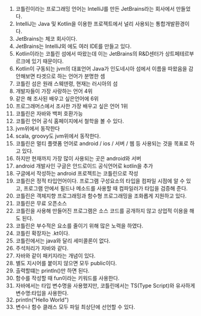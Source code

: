 
1. 코틀린이라는 프로그래밍 언어는 IntelliJ를 만든 JetBrains라는 회사에서 만들었다.
2. IntelliJ는 Java 및 Kotlin을 이용한 프로젝트에서 널리 사용되는 통합개발환경이다.
3. JetBrains는 체코 회사이다.
4. JetBrains는 IntelliJ외 에도 여러 IDE를 만들고 있다.
5. Kotlin이라는 코틀린 섬에서 따왔는데 이는 JetBrains의 R&D센터가 상트페테르부르크에 있기 때문이다.
6. Kotlin이 구동되는 jvm의 대표언어 Java가 인도네시아 섬에서 이름을 따왔음을 감안해보면 타겟으로 하는 언어가 분명한 셈
7. 코틀린 섬은 원래 스웨덴령, 현재는 러시아의 섬
8. 개발자들이 가장 사랑하는 언어 4위
9. 같은 해 조사된 배우고 싶은언어에 6위
10. 프로그래머스에서 조사한 가장 배우고 싶은 언어 1위
11. 코틀린은 자바와 백퍼 호환가능
12. 코틀린 언어 공식 홈페이지에서 철학을 볼 수 있다.
13. jvm위에서 동작한다
14. scala, groovy도 jvm위에서 동작한다.
15. 코틀린은 멀티 플랫폼 언어로 android / ios / 서버 / 웹 등 사용되는 것을 목표로 하고 있다.
16. 하지만 현재까지 가장 많이 사용되는 곳은 android와 서버
17. android 개발사인 구글은 안드로이드 공식언어로 kotlin을 추가
18. 구글에서 작성하는 android 프로젝트는 코틀린으로 작성
19. 코틀린은 정적 타입언어이다. 프로그램 구성요소의 타입을 컴파일 시점에 알 수 있고, 프로그램 안에서 필드나 메소드를 사용할 때 컴파일러가 타입을 검증해 준다.
20. 코틀린은 객체지향 프로그래밍과 함수형 프로그래밍을 조화롭게 지원하고 있다.
21. 코틀린은 무료 오픈소스
22. 코틀린을 사용해 만들어진 프로그램은 소스 코드를 공개하지 않고 상업적 이용을 해도 된다.
23. 코틀린은 부수적은 요소를 줄이기 위해 많은 노력을 하였다.
24. 코틀린 확장자는 .kt이다.
25. 코틀린에서는 java와 달리 세미콜론이 없다.
26. 주석처리가 자바와 같다.
27. 자바와 같이 패키지라는 개념이 있다.
28. 별도 지시어를 붙이지 않으면 모두 public이다.
29. 출력할떄는 println()만 하면 된다.
30. 함수를 작성할 때 fun이라는 키워드를 사용한다.
31. 자바에서는 타입 변수명을 사용했지만, 코틀린에서는 TS(Type Script)와 유사하게 변수명:타입을 사용한다.
32. println("Hello World")
33. 변수나 함수 클래스 모두 파일 최상단에 선언할 수 있다.
